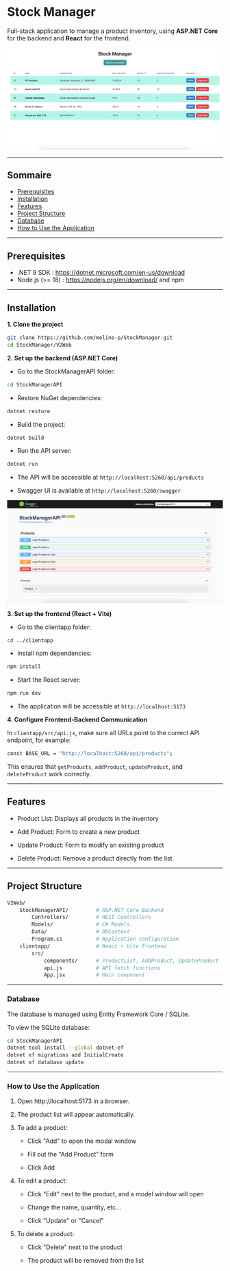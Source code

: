 # Stock Manager

Full-stack application to manage a product inventory, using **ASP.NET Core** for the backend and **React** for the frontend.

![Stock Manager](V2Web/images/stockManagerProductList.png)

---

## Sommaire

- [Prerequisites](#prerequisites)
- [Installation](#installation)
- [Features](#features)
- [Project Structure](#project-structure)
- [Database](#database)
- [How to Use the Application](#how-to-use-the-application)

---

## Prerequisites

- .NET 9 SDK : https://dotnet.microsoft.com/en-us/download
- Node.js (>= 18) : https://nodejs.org/en/download/
  and npm

---

## Installation

**1. Clone the project**

```bash
git clone https://github.com/meline-p/StockManager.git
cd StockManager/V2Web
```

**2. Set up the backend (ASP.NET Core)**

- Go to the StockManagerAPI folder:

```bash
cd StockManagerAPI
```

- Restore NuGet dependencies:

```bash
dotnet restore
```

- Build the project:

```bash
dotnet build
```

- Run the API server:

```bash
dotnet run
```

- The API will be accessible at `http://localhost:5260/api/products`

- Swagger UI is available at `http://localhost:5260/swagger`

![Stock Manager](V2Web/images/stockManagerSwaggerInterface.png)

**3. Set up the frontend (React + Vite)**

- Go to the clientapp folder:

```bash
cd ../clientapp
```

- Install npm dependencies:

```bash
npm install
```

- Start the React server:

```bash
npm run dev
```

- The application will be accessible at `http://localhost:5173`

**4. Configure Frontend-Backend Communication**

In `clientapp/src/api.js`, make sure all URLs point to the correct API endpoint, for example:

```bash
const BASE_URL = "http://localhost:5260/api/products";
```

This ensures that `getProducts`, `addProduct`, `updateProduct`, and `deleteProduct` work correctly.

---

## Features

- Product List: Displays all products in the inventory

- Add Product: Form to create a new product

- Update Product: Form to modify an existing product

- Delete Product: Remove a product directly from the list

---

## Project Structure

```bash
V2Web/
    StockManagerAPI/         # ASP.NET Core Backend
        Controllers/         # REST Controllers
        Models/              # C# Models
        Data/                # DbContext
        Program.cs           # Application configuration
    clientapp/               # React + Vite Frontend
        src/
            components/      # ProductList, AddProduct, UpdateProduct
            api.js           # API fetch functions
            App.jsx          # Main component
```

---

### Database

The database is managed using Entity Framework Core / SQLite.

To view the SQLite database:

```bash
cd StockManagerAPI
dotnet tool install --global dotnet-ef
dotnet ef migrations add InitialCreate
dotnet ef database update
```

---

### How to Use the Application

1. Open http://localhost:5173 in a browser.

2. The product list will appear automatically.

3. To add a product:

   - Click "Add" to open the modal window

   - Fill out the “Add Product” form

   - Click Add

4. To edit a product:

   - Click "Edit" next to the product, and a model window will open

   - Change the name, quantity, etc...

   - Click "Update" or "Cancel"

5. To delete a product:

   - Click "Delete" next to the product

   - The product will be removed from the list
